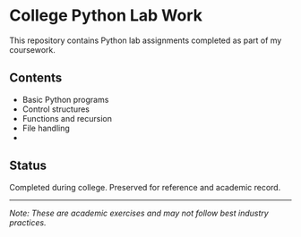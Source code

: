 # College Python Lab Work

This repository contains Python lab assignments completed as part of my coursework.

## Contents
- Basic Python programs
- Control structures
- Functions and recursion
- File handling
-
## Status
Completed during college. Preserved for reference and academic record.

---

*Note: These are academic exercises and may not follow best industry practices.*
